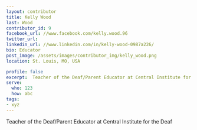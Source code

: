```yaml
---
layout: contributor
title: Kelly Wood
last: Wood
contributor_id: 9
facebook_url: //www.facebook.com/kelly.wood.96
twitter_url: 
linkedin_url: //www.linkedin.com/in/kelly-wood-0987a226/
bio: Educator
post_image: /assets/images/contributor_img/kelly_wood.png
location: St. Louis, MO, USA

profile: false
excerpt:  Teacher of the Deaf/Parent Educator at Central Institute for the Deaf
serve:
  who: 123
  how: abc
tags:
- xyz
---
```


Teacher of the Deaf/Parent Educator at Central Institute for the Deaf